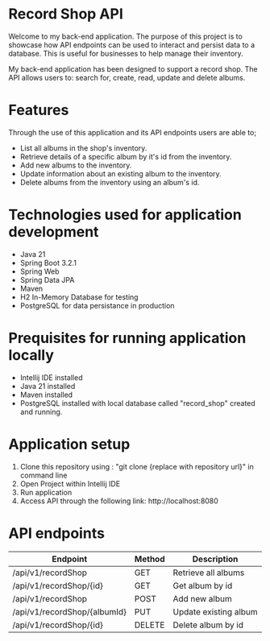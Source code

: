 # Record Shop API

Welcome to my back-end application. The purpose of this project is to showcase how API endpoints can be used to interact and persist data to a database. This is useful for businesses to help manage their inventory. 

My back-end application has been designed to support a record shop. The API allows users to: search for, create, read, update and delete albums.

# Features
Through the use of this application and its API endpoints users are able to;
- List all albums in the shop's inventory.
- Retrieve details of a specific album by it's id from the inventory.
- Add new albums to the inventory.
- Update information about an existing album to the inventory.
- Delete albums from the inventory using an album's id.

# Technologies used for application development
- Java 21
- Spring Boot 3.2.1
- Spring Web
- Spring Data JPA
- Maven
- H2 In-Memory Database for testing
- PostgreSQL for data persistance in production

# Prequisites for running application locally
- Intellij IDE installed
- Java 21 installed
- Maven installed
- PostgreSQL installed with local database called "record_shop" created and running. 

# Application setup
1) Clone this repository using : "git clone {replace with repository url}" in command line
2) Open Project within Intellij IDE
3) Run application
4) Access API through the following link: http://localhost:8080

# API endpoints

| Endpoint	| Method |	Description |
|-----------|---------|--------------|
|/api/v1/recordShop|	GET|	Retrieve all albums|
|/api/v1/recordShop/{id}|	GET|	Get album by id|
|/api/v1/recordShop|	POST|	Add new album|
|/api/v1/recordShop/{albumId}|	PUT|	Update existing album|
|/api/v1/recordShop/{id}|	DELETE|	Delete album by id|

